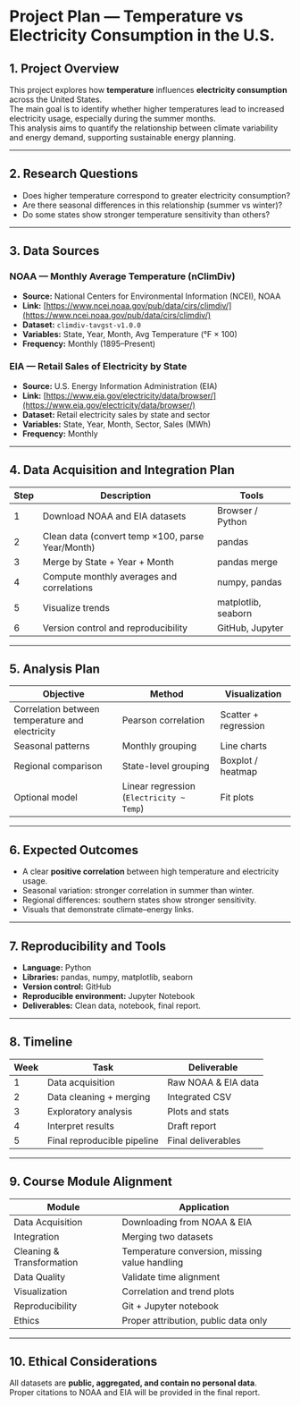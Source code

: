 # Project Plan — Temperature vs Electricity Consumption in the U.S.

## 1. Project Overview
This project explores how **temperature** influences **electricity consumption** across the United States.  
The main goal is to identify whether higher temperatures lead to increased electricity usage, especially during the summer months.  
This analysis aims to quantify the relationship between climate variability and energy demand, supporting sustainable energy planning.

---

## 2. Research Questions
- Does higher temperature correspond to greater electricity consumption?
- Are there seasonal differences in this relationship (summer vs winter)?
- Do some states show stronger temperature sensitivity than others?

---

## 3. Data Sources

### NOAA — Monthly Average Temperature (nClimDiv)
- **Source:** National Centers for Environmental Information (NCEI), NOAA  
- **Link:** [https://www.ncei.noaa.gov/pub/data/cirs/climdiv/](https://www.ncei.noaa.gov/pub/data/cirs/climdiv/)  
- **Dataset:** `climdiv-tavgst-v1.0.0`  
- **Variables:** State, Year, Month, Avg Temperature (°F × 100)  
- **Frequency:** Monthly (1895–Present)

### EIA — Retail Sales of Electricity by State
- **Source:** U.S. Energy Information Administration (EIA)  
- **Link:** [https://www.eia.gov/electricity/data/browser/](https://www.eia.gov/electricity/data/browser/)  
- **Dataset:** Retail electricity sales by state and sector  
- **Variables:** State, Year, Month, Sector, Sales (MWh)  
- **Frequency:** Monthly

---

## 4. Data Acquisition and Integration Plan

| Step | Description | Tools |
|------|--------------|--------|
| 1 | Download NOAA and EIA datasets | Browser / Python |
| 2 | Clean data (convert temp ×100, parse Year/Month) | pandas |
| 3 | Merge by State + Year + Month | pandas merge |
| 4 | Compute monthly averages and correlations | numpy, pandas |
| 5 | Visualize trends | matplotlib, seaborn |
| 6 | Version control and reproducibility | GitHub, Jupyter |

---

## 5. Analysis Plan

| Objective | Method | Visualization |
|------------|---------|----------------|
| Correlation between temperature and electricity | Pearson correlation | Scatter + regression |
| Seasonal patterns | Monthly grouping | Line charts |
| Regional comparison | State-level grouping | Boxplot / heatmap |
| Optional model | Linear regression (`Electricity ~ Temp`) | Fit plots |

---

## 6. Expected Outcomes
- A clear **positive correlation** between high temperature and electricity usage.  
- Seasonal variation: stronger correlation in summer than winter.  
- Regional differences: southern states show stronger sensitivity.  
- Visuals that demonstrate climate–energy links.

---

## 7. Reproducibility and Tools
- **Language:** Python  
- **Libraries:** pandas, numpy, matplotlib, seaborn  
- **Version control:** GitHub  
- **Reproducible environment:** Jupyter Notebook  
- **Deliverables:** Clean data, notebook, final report.

---

## 8. Timeline

| Week | Task | Deliverable |
|------|------|-------------|
| 1 | Data acquisition | Raw NOAA & EIA data |
| 2 | Data cleaning + merging | Integrated CSV |
| 3 | Exploratory analysis | Plots and stats |
| 4 | Interpret results | Draft report |
| 5 | Final reproducible pipeline | Final deliverables |

---

## 9. Course Module Alignment

| Module | Application |
|---------|--------------|
| Data Acquisition | Downloading from NOAA & EIA |
| Integration | Merging two datasets |
| Cleaning & Transformation | Temperature conversion, missing value handling |
| Data Quality | Validate time alignment |
| Visualization | Correlation and trend plots |
| Reproducibility | Git + Jupyter notebook |
| Ethics | Proper attribution, public data only |

---

## 10. Ethical Considerations
All datasets are **public, aggregated, and contain no personal data**.  
Proper citations to NOAA and EIA will be provided in the final report.

